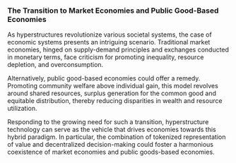 ### The Transition to Market Economies and Public Good-Based Economies

As hyperstructures revolutionize various societal systems, the case of economic systems presents an intriguing scenario. Traditional market economies, hinged on supply-demand principles and exchanges conducted in monetary terms, face criticism for promoting inequality, resource depletion, and overconsumption.

Alternatively, public good-based economies could offer a remedy. Promoting community welfare above individual gain, this model revolves around shared resources, surplus generation for the common good and equitable distribution, thereby reducing disparities in wealth and resource utilization. 

Responding to the growing need for such a transition, hyperstructure technology can serve as the vehicle that drives economies towards this hybrid paradigm. In particular, the combination of tokenized representation of value and decentralized decision-making could foster a harmonious coexistence of market economies and public goods-based economies.